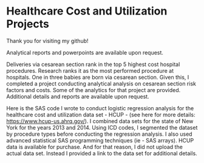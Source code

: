 # Healthcare Cost and Utilization Projects

Thank you for visiting my github! 

Analytical reports and powerpoints are available upon request.

Deliveries via cesarean section rank in the top 5 highest cost hospital procedures. Research ranks it as the most performed procedure at hospitals. One in three babies are born via cesarean section. Given this, I completed a project conducting analytical analysis on cesarean section risk factors and costs. 
Some of the analytics for that project are provided. Additional details and reports are available upon request. 

Here is the SAS code I wrote to conduct logistic regression analysis for the healthcare cost and utilization data set - HCUP -  (see here for more details: https://www.hcup-us.ahrq.gov/).  I combined data sets for the state of New York for the years 2013 and 2014. Using ICD codes, I segmented the dataset by procedure types before conducting the regression analysis. I also used advanced statistical SAS programming techniques (ie - SAS arrays). HCUP data is available for purchase. And for that reason,  I did not upload the actual data set. Instead I provided a link to the data set for additional details.



